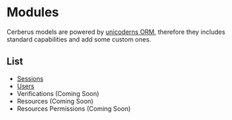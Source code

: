 # Modules

Cerberus models are powered by [unicoderns ORM](http://unicoderns.com/docs/ORM/), therefore they includes standard capabilities and add some custom ones.

## List

* [Sessions](02-sessions.md)
* [Users](03-users.md)
* Verifications (Coming Soon)
* Resources (Coming Soon)
* Resources Permissions (Coming Soon)